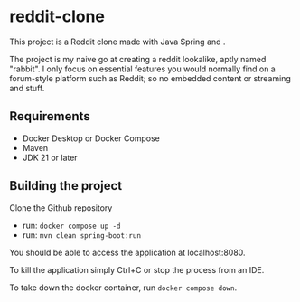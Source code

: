 # reddit-clone

This project is a Reddit clone made with Java Spring and .

The project is my naive go at creating a reddit lookalike, aptly named "rabbit". I only focus on essential features you would normally find on a forum-style platform such as Reddit; so no embedded content or streaming and stuff.

## Requirements
 - Docker Desktop or Docker Compose
 - Maven
 - JDK 21 or later


## Building the project
Clone the Github repository
 - run: ```docker compose up -d```
 - run: ```mvn clean spring-boot:run```

You should be able to access the application at localhost:8080.

To kill the application simply Ctrl+C or stop the process from an IDE.

To take down the docker container, run ```docker compose down```.
